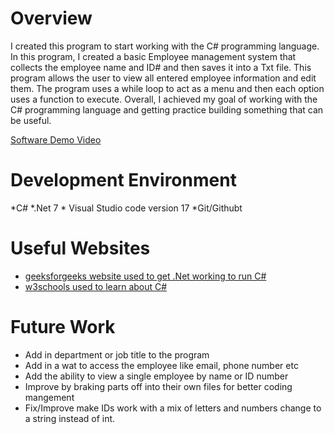 # Overview
I created this program to start working with the C# programming language. In this program, I created a basic Employee management system that collects the employee name and ID# and then saves it into a Txt file. This program allows the user to view all entered employee information and edit them. The program uses a while loop to act as a menu and then each option uses a function to execute. Overall, I achieved my goal of working with the C# programming language and getting practice building something that can be useful. 

[Software Demo Video](http://youtube.link.goes.here)

# Development Environment

*C# *.Net 7 * Visual Studio code version 17 *Git/Githubt 

# Useful Websites

- [geeksforgeeks website used to get .Net working to run C#](https://www.geeksforgeeks.org/setting-environment-c-sharp/)
- [w3schools used to learn about C#](https://www.w3schools.com/cs/index.php)
# Future Work

- Add in department or job title to the program
- Add in a wat to access the employee like email, phone number etc
- Add the ability to view a single employee by name or ID number 
- Improve by braking parts off into their own files for better coding mangement
- Fix/Improve make IDs work with a mix of letters and numbers change to a string instead of int. 
